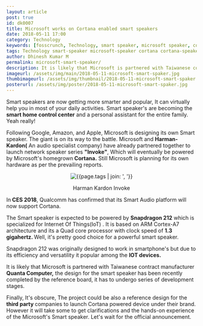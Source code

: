 ```yaml
---
layout: article
post: true
id: dk0007
title: Microsoft works on Cortana enabled smart speakers
date: 2018-05-11 17:00
category: Technology
keywords: [fosscrunch, Technology, smart speaker, microsoft speaker, cortana, cortana speaker, AI, Azure, Build, Build 2018, gadgets, gear, microsoft, personal computing, personalcomputing, Windows, Windows10]
tags: Technology smart-speaker microsoft-speaker cortana cortana-speaker AI Azure Build Build2018 gadgetry gadgets gear microsoft personal-computing personalcomputing Windows Windows10
author: Dhinesh Kumar M
permalink: microsoft-smart-speaker/
description: It is likely that Microsoft is partnered with Taiwanese contract manufacturer Quanta Computer, the design for the smart speaker has been recently completed by the reference board.
imageurl: /assets/img/main/2018-05-11-microsoft-smart-spaker.jpg
thumbimageurl: /assets/img/thumbnail/2018-05-11-microsoft-smart-spaker.jpg
posterurl: /assets/img/poster/2018-05-11-microsoft-smart-spaker.jpg
---
```


<p><span class="first-letter">S</span>mart speakers are now getting more smarter and popular, It can virtually help you in most of your daily activities. Smart speaker's are becoming the <strong>smart home control center</strong> and a personal assistant for the entire family. Yeah really!</p>
<p>Following Google, Amazon, and Apple, Microsoft is designing its own Smart speaker. The giant is on its way to the battle. Microsoft and <strong>Harman-Kardon(</strong> An audio specialist company) have already partnered together to launch network speaker series <strong>"Invoke"</strong>, Which will eventually be powered by Microsoft's homegrown<strong> Cortana.</strong> Still Microsoft is planning for its own hardware as per the prevailing reports.</p>
<div class="article-main-img">
<center>
	<img src="{{ site.baseurl }}/assets/img/main/2018-05-11-microsoft-smart-spaker-1.jpg" alt="{{page.tags | join: ', '}}">
</center>
</div>
<center>
<footer class="imgcc">
    <p>Harman Kardon Invoke</p>
</footer>
</center>
<p>In<strong> CES 2018</strong>, Qualcomm has confirmed that its Smart Audio platform will now support Cortana.</p>
<p>The Smart speaker is expected to be powered by <strong>Snapdragon 212</strong> which is specialized for Internet Of Things(IoT) . It is based on ARM Cortex-A7 architecture and its a Quad core processor with clock speed of <strong>1.3 gigahertz. </strong>Well, it's pretty good choice for a powerful smart speaker.</p>
<p>Snapdragon 212 was originally designed to work in smartphone's but due to its efficiency and versatility it popular among the <strong>IOT devices.</strong></p>
<p>It is likely that Microsoft is partnered with Taiwanese contract manufacturer<strong> Quanta Computer,</strong> the design for the smart speaker has been recently completed by the reference board, it has to undergo series of development stages.</p>
<p>Finally, It's obscure, The project could be also a reference design for the <strong>third party </strong>companies to launch Cortana powered device under their brand. However it will take some to get clarifications and the hands-on experience of the Microsoft's Smart speaker. Let's wait for the official announcement.</p>